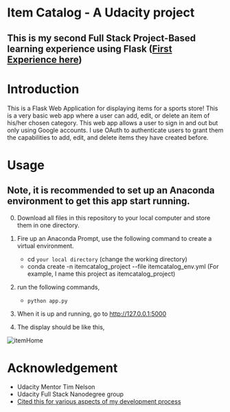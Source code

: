 # Item Catalog - A Udacity project 
## This is my second Full Stack Project-Based learning experience using Flask ([First Experience here](https://github.com/WhiskersReneeWe/keras_image_classifer))

# Introduction

This is a Flask Web Application for displaying items for a sports store! This is a very basic web app where a user can add, edit, or delete an item of his/her chosen category. This web app allows a user to sign in and out but only using Google accounts. I use OAuth to authenticate users to grant them the capabilities to add, edit, and delete items they have created before. 


# Usage
## Note, it is recommended to set up an Anaconda environment to get this app start running. 


0. Download all files in this repository to your local computer and store them in one directory.
1. Fire up an Anaconda Prompt, use the following command to create a virtual environment.
    * cd `your local directory` (change the working directory)
    * conda create -n itemcatalog_project --file itemcatalog_env.yml (For example, I name this project as itemcatalog_project)


2. run the following commands,
   * `python app.py` 
   
3. When it is up and running, go to http://127.0.0.1:5000
4. The display should be like this,

![itemHome](https://user-images.githubusercontent.com/43501958/57992640-180ae500-7a6a-11e9-9467-1d80a7bdf0a1.JPG)


# Acknowledgement

* Udacity Mentor Tim Nelson
* Udacity Full Stack Nanodegree group
* [Cited this for various aspects of my development process](https://github.com/rrjoson/udacity-item-catalog)
